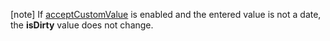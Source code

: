 [note] If [acceptCustomValue](/Documentation/ApiReference/UI_Components/dxDateRangeBox/Configuration/#acceptCustomValue) is enabled and the entered value is not a date, the **isDirty** value does not change.

<!-- %fullDescription% -->

<!-- import * from 'api-reference\10 UI Components\Editor\1 Configuration\isDirty.md' -->